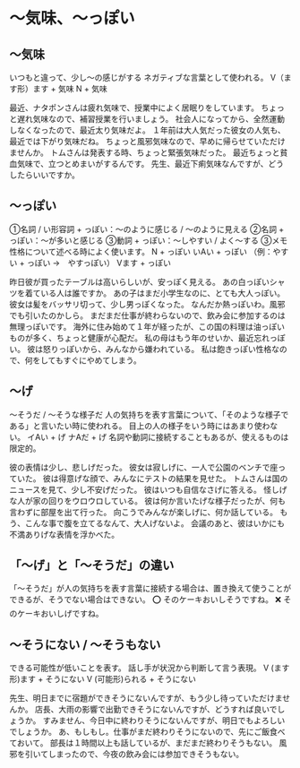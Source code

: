 # 〜気味、〜っぽい

## 〜気味
いつもと違って、少し〜の感じがする ネガティブな言葉として使われる。
V（ます形）ます + 気味 N + 気味


最近、ナタポンさんは疲れ気味で、授業中によく居眠りをしています。
ちょっと遅れ気味なので、補習授業を行いましょう。
社会人になってから、全然運動しなくなったので、最近太り気味だよ。
１年前は大人気だった彼女の人気も、最近では下がり気味だね。
ちょっと風邪気味なので、早めに帰らせていただけませんか。
トムさんは発表する時、ちょっと緊張気味だった。
最近ちょっと貧血気味で、立つとめまいがするんです。
先生、最近下痢気味なんですが、どうしたらいいですか。


## 〜っぽい
①名詞 / い形容詞 + っぽい：～のように感じる / ～のように見える ②名詞 + っぽい：〜が多いと感じる ③動詞 + っぽい：〜しやすい / よく〜する ③メモ 性格について述べる時によく使います。
N + っぽい いAい + っぽい （例：やすい + っぽい →　やすっぽい） Vます + っぽい


昨日彼が買ったテーブルは高いらしいが、安っぽく見える。
あの白っぽいシャツを着ている人は誰ですか。
あの子はまだ小学生なのに、とても大人っぽい。
彼女は髪をバッサリ切って、少し男っぽくなった。
なんだか熱っぽいわ。風邪でも引いたのかしら。
まだまだ仕事が終わらないので、飲み会に参加するのは無理っぽいです。
海外に住み始めて１年が経ったが、この国の料理は油っぽいものが多く、ちょっと健康が心配だ。
私の母はもう年のせいか、最近忘れっぽい。
彼は怒りっぽいから、みんなから嫌われている。
私は飽きっぽい性格なので、何をしてもすぐにやめてしまう。



## 〜げ
〜そうだ / 〜そうな様子だ   人の気持ちを表す言葉について、「そのような様子である」と言いたい時に使われる。 目上の人の様子をいう時にはあまり使わない。
イAい + げ ナAだ + げ   名詞や動詞に接続することもあるが、使えるものは限定的。


彼の表情は少し、悲しげだった。
彼女は寂しげに、一人で公園のベンチで座っていた。
彼は得意げな顔で、みんなにテストの結果を見せた。
トムさんは国のニュースを見て、少し不安げだった。
彼はいつも自信なさげに答える。
怪しげな人が家の回りをウロウロしている。
彼は何か言いたげな様子だったが、何も言わずに部屋を出て行った。
向こうでみんなが楽しげに、何か話している。
もう、こんな事で腹を立てるなんて、大人げないよ。
会議のあと、彼はいかにも不満ありげな表情を浮かべた。

## 「〜げ」と「〜そうだ」の違い
「〜そうだ」が人の気持ちを表す言葉に接続する場合は、置き換えて使うことができるが、そうでない場合はできない。
⭕️ そのケーキおいしそうですね。 ❌ そのケーキおいしげですね。


## 〜そうにない / 〜そうもない
できる可能性が低いことを表す。 話し手が状況から判断して言う表現。
V (ます形)ます + そうにない V (可能形)られる + そうにない


先生、明日までに宿題ができそうにないんですが、もう少し待っていただけませんか。
店長、大雨の影響で出勤できそうにないんですが、どうすれば良いでしょうか。
すみません、今日中に終わりそうにないんですが、明日でもよろしいでしょうか。
あ、もしもし。仕事がまだ終わりそうにないので、先にご飯食べておいて。
部長は１時間以上も話しているが、まだまだ終わりそうもない。
風邪を引いてしまったので、今夜の飲み会には参加できそうもない。